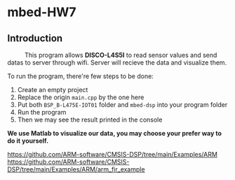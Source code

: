 # mbed-HW7

## Introduction

&nbsp;&nbsp;&nbsp;&nbsp;&nbsp;&nbsp;&nbsp;&nbsp;&nbsp;
This program allows **DISCO-L4S5I** to read sensor values and send datas to server through wifi. 
Server will recieve the data and visualize them.

To run the program, there're few steps to be done:
1. Create an empty project
2. Replace the origin ```main.cpp``` by the one here
3. Put both ```BSP_B-L475E-IOT01``` folder and ```mbed-dsp``` into your program folder
4. Run the program
5. Then we may see the result printed in the console


**We use Matlab to visualize our data, you may choose your prefer way to do it yourself.**


https://github.com/ARM-software/CMSIS-DSP/tree/main/Examples/ARM
https://github.com/ARM-software/CMSIS-DSP/tree/main/Examples/ARM/arm_fir_example
